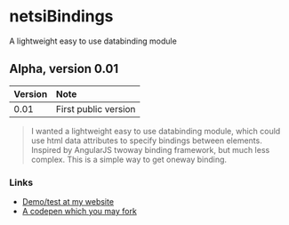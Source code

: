 # netsiBindings
A lightweight easy to use databinding module

## Alpha, version 0.01

| Version        | Note           |
|:------------- |:-------------|
| 0.01      | First public version |

> I wanted a lightweight easy to use databinding module, which could use html data attributes to specify bindings between
> elements. Inspired by AngularJS twoway binding framework, but much less complex. This is a simple way to get oneway binding.

### Links
*  [Demo/test at my website](http://www.netsi.dk/sandbox/netsiBindings/netsiBindings.html) 
*  [A codepen which you may fork](http://codepen.io/netsi1964/details/GgvLed/) 